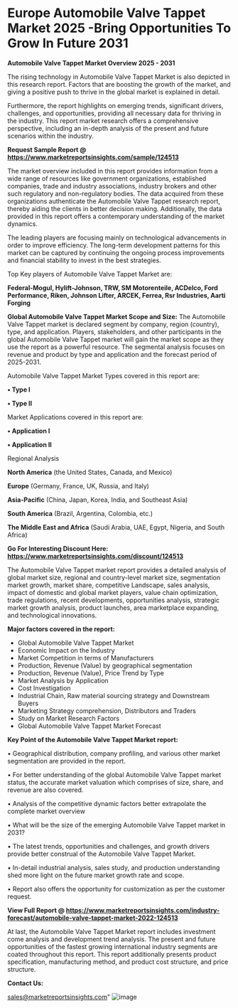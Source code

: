 # Europe Automobile Valve Tappet Market 2025 -Bring Opportunities To Grow In Future 2031

<Strong> Automobile Valve Tappet Market Overview 2025 - 2031</strong>

The rising technology in Automobile Valve Tappet Market is also depicted in this research report. Factors that are boosting the growth of the market, and giving a positive push to thrive in the global market is explained in detail.

Furthermore, the report highlights on emerging trends, significant drivers, challenges, and opportunities, providing all necessary data for thriving in the industry. This report market research offers a comprehensive perspective, including an in-depth analysis of the present and future scenarios within the industry.

<strong>Request Sample Report @ <a href=https://www.marketreportsinsights.com/sample/124513>https://www.marketreportsinsights.com/sample/124513</a></strong>

The market overview included in this report provides information from a wide range of resources like government organizations, established companies, trade and industry associations, industry brokers and other such regulatory and non-regulatory bodies. The data acquired from these organizations authenticate the Automobile Valve Tappet research report, thereby aiding the clients in better decision making. Additionally, the data provided in this report offers a contemporary understanding of the market dynamics.

The leading players are focusing mainly on technological advancements in order to improve efficiency. The long-term development patterns for this market can be captured by continuing the ongoing process improvements and financial stability to invest in the best strategies.

Top Key players of Automobile Valve Tappet Market are:

<strong>Federal-Mogul, Hylift-Johnson, TRW, SM Motorenteile, ACDelco, Ford Performance, Riken, Johnson Lifter, ARCEK, Ferrea, Rsr Industries, Aarti Forging</strong>

<strong><b>Global Automobile Valve Tappet Market Scope and Size:</b></strong>
The Automobile Valve Tappet market is declared segment by company, region (country), type, and application. Players, stakeholders, and other participants in the global Automobile Valve Tappet market will gain the market scope as they use the report as a powerful resource. The segmental analysis focuses on revenue and product by type and application and the forecast period of 2025-2031.

Automobile Valve Tappet Market Types covered in this report are:

<strong>• Type I

• Type II</strong>

Market Applications covered in this report are:

<strong>• Application I

• Application II</strong> 

Regional Analysis

<strong>North America</strong> (the United States, Canada, and Mexico)

<strong>Europe</strong> (Germany, France, UK, Russia, and Italy)

<strong>Asia-Pacific</strong> (China, Japan, Korea, India, and Southeast Asia)

<strong>South America</strong> (Brazil, Argentina, Colombia, etc.)

<strong>The Middle East and Africa</strong> (Saudi Arabia, UAE, Egypt, Nigeria, and South Africa)

<strong>Go For Interesting Discount Here: <a href=https://www.marketreportsinsights.com/discount/124513>https://www.marketreportsinsights.com/discount/124513</a></strong>

The Automobile Valve Tappet market report provides a detailed analysis of global market size, regional and country-level market size, segmentation market growth, market share, competitive Landscape, sales analysis, impact of domestic and global market players, value chain optimization, trade regulations, recent developments, opportunities analysis, strategic market growth analysis, product launches, area marketplace expanding, and technological innovations.

<strong><b>Major factors covered in the report:</b></strong>
<ul>
  <li>Global Automobile Valve Tappet Market </li>
  <li>Economic Impact on the Industry</li>
  <li>Market Competition in terms of Manufacturers</li>
  <li>Production, Revenue (Value) by geographical segmentation</li>
  <li>Production, Revenue (Value), Price Trend by Type</li>
  <li>Market Analysis by Application</li>
  <li>Cost Investigation</li>
  <li>Industrial Chain, Raw material sourcing strategy and Downstream Buyers</li>
  <li>Marketing Strategy comprehension, Distributors and Traders</li>
  <li>Study on Market Research Factors</li>
  <li>Global Automobile Valve Tappet Market Forecast</li>
</ul>

<strong><b>Key Point of the Automobile Valve Tappet Market report:</b></strong>

• Geographical distribution, company profiling, and various other market segmentation are provided in the report.

• For better understanding of the global Automobile Valve Tappet market status, the accurate market valuation which comprises of size, share, and revenue are also covered.

• Analysis of the competitive dynamic factors better extrapolate the complete market overview

• What will be the size of the emerging Automobile Valve Tappet market in 2031?

• The latest trends, opportunities and challenges, and growth drivers provide better construal of the Automobile Valve Tappet Market.

• In-detail industrial analysis, sales study, and production understanding shed more light on the future market growth rate and scope.

• Report also offers the opportunity for customization as per the customer request.

<strong><b>View Full Report @ <a href=https://www.marketreportsinsights.com/industry-forecast/automobile-valve-tappet-market-2022-124513>https://www.marketreportsinsights.com/industry-forecast/automobile-valve-tappet-market-2022-124513</a></b></strong>


At last, the Automobile Valve Tappet Market report includes investment come analysis and development trend analysis. The present and future opportunities of the fastest growing international industry segments are coated throughout this report. This report additionally presents product specification, manufacturing method, and product cost structure, and price structure.

<strong>Contact Us:</strong>

sales@marketreportsinsights.com"
![image](https://github.com/user-attachments/assets/a1ec7beb-5ec3-4753-a5c4-fd8190ac5b9b)
